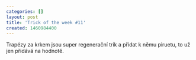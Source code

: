 ```yaml
---
categories: []
layout: post
title: 'Trick of the week #11'
created: 1460984400
---
```

<p>Trapézy za krkem jsou super regenerační trik a přidat k němu piruetu, to už jen přidává na hodnotě.</p>

<p><div class="youtube-player" data-id="wTg9wqreSaE"></div></p>
